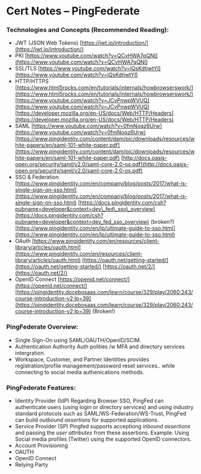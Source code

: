 # Cert Notes – PingFederate

### Technologies and Concepts \(Recommended Reading\):

* JWT \(JSON Web Tokens\) [https://jwt.io/introduction/](https://jwt.io/introduction/)
* PKI [https://www.youtube.com/watch?v=QCvHWA7qQNI](https://www.youtube.com/watch?v=QCvHWA7qQNI)
* SSL/TLS [https://www.youtube.com/watch?v=iQsKdtjwtYI](https://www.youtube.com/watch?v=iQsKdtjwtYI)
* HTTP/HTTPS [https://www.html5rocks.com/en/tutorials/internals/howbrowserswork/](https://www.html5rocks.com/en/tutorials/internals/howbrowserswork/) [https://www.youtube.com/watch?v=JCvPnwpWVUQ](https://www.youtube.com/watch?v=JCvPnwpWVUQ) [https://developer.mozilla.org/en-US/docs/Web/HTTP/Headers](https://developer.mozilla.org/en-US/docs/Web/HTTP/Headers)
* SAML [https://www.youtube.com/watch?v=0fmNoqz6Urw](https://www.youtube.com/watch?v=0fmNoqz6Urw) [https://www.pingidentity.com/content/dam/pic/downloads/resources/white-papers/en/saml-101-white-paper.pdf](https://www.pingidentity.com/content/dam/pic/downloads/resources/white-papers/en/saml-101-white-paper.pdf) [http://docs.oasis-open.org/security/saml/v2.0/saml-core-2.0-os.pdf](http://docs.oasis-open.org/security/saml/v2.0/saml-core-2.0-os.pdf)
* SSO & Federation [https://www.pingidentity.com/en/company/blog/posts/2017/what-is-single-sign-on-sso.html](https://www.pingidentity.com/en/company/blog/posts/2017/what-is-single-sign-on-sso.html) [https://docs.pingidentity.com/csh?pubname=developer&context=dev\_fed\_sso\_overview](https://docs.pingidentity.com/csh?pubname=developer&context=dev_fed_sso_overview) \(broken?\) [https://www.pingidentity.com/en/lp/ultimate-guide-to-sso.html](https://www.pingidentity.com/en/lp/ultimate-guide-to-sso.html)
* OAuth [https://www.pingidentity.com/en/resources/client-library/articles/oauth.html](https://www.pingidentity.com/en/resources/client-library/articles/oauth.html) [https://oauth.net/getting-started/](https://oauth.net/getting-started/) [https://oauth.net/2/](https://oauth.net/2/)
* OpenID Connect [https://openid.net/connect/](https://openid.net/connect/) [https://pingidentity.docebosaas.com/learn/course/329/play/2060:243/course-introduction-v2;lp=39](https://pingidentity.docebosaas.com/learn/course/329/play/2060:243/course-introduction-v2;lp=39) \(Broken!\)

### PingFederate Overview:

* Single Sign-On  using SAML/OAUTH/OpenID/SCIM.
* Authentication Authority  Auth polities /w MFA and directory services intergration.
* Workspace, Customer, and Partner Identities provides registration/profile management/password reset services.. while connecting to social media authenications methods.

### PingFederate Features:

* Identity Provider \(IdP\) Regarding Browser SSO, PingFed can authenticate users \(using login or directory services\) and using industry standard protocols such as SAML/WS-Federation/WS-Trust, PingFed can build _outbound assertions_ for supported applications. 
* Service Provider \(SP\) Pingfed supports acceptiong _inbound assertions_ and passing the _user attributes_ from these assertions. Example: Using Social media profiles \(Twitter\) using the supported OpenID connectors.
* Account Provisioning  
* OAUTH
* OpenID Connect
* Relying Party

